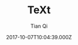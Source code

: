 ---
title: TeXt
github: https://github.com/kitian616/jekyll-TeXt-theme
demo: https://tianqi.name/jekyll-TeXt-theme/
author: Tian Qi
ssg:
  - Jekyll
cms:
  - Markdown
date: 2017-10-07T10:04:39.000Z
description: >-
  💎 🐳 A super customizable Jekyll theme for personal site, team site, blog,
  project, documentation, etc.
draft: true
publish_date: '2017-10-07T10:04:39Z'
update_date: '2022-10-23T16:17:30Z'
github_star: 2590
github_fork: 2203
---